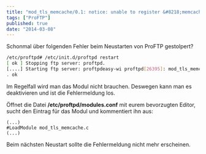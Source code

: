 ```yaml
---
title: "mod_tls_memcache/0.1: notice: unable to register &#8218;memcache&#8216; SSL session cache: Memcache support not enabled"
tags: ["ProFTP"]
published: true
date: "2014-03-08"
---
```


Schonmal über folgenden Fehler beim Neustarten von ProFTP gestolpert?

```bash
/etc/proftpd# /etc/init.d/proftpd restart
[ ok ] Stopping ftp server: proftpd.
[....] Starting ftp server: proftpdeasy-wi proftpd[26395]: mod_tls_memcache/0.1: notice: unable to register 'memcache' SSL session cache: Memcache support not enabled
. ok
```

Im Regelfall wird man das Modul nicht brauchen. Deswegen kann man es deaktivieren und ist die Fehlermeldung los.

Öffnet die Datei **/etc/proftpd/modules.conf** mit eurem bevorzugten Editor, sucht den Eintrag für das Modul und kommentiert ihn aus:  
```
(...)
#LoadModule mod_tls_memcache.c
(...)
```

Beim nächsten Neustart sollte die Fehlermeldung nicht mehr erscheinen.

